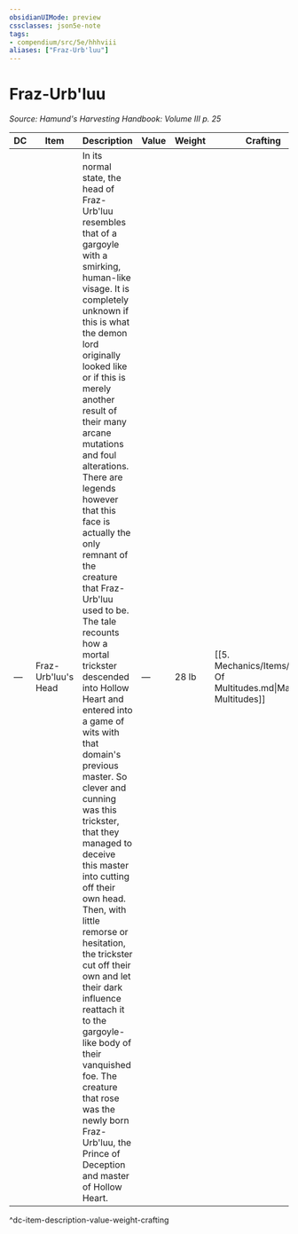 ```yaml
---
obsidianUIMode: preview
cssclasses: json5e-note
tags:
- compendium/src/5e/hhhviii
aliases: ["Fraz-Urb'luu"]
---
```

# Fraz-Urb'luu
*Source: Hamund's Harvesting Handbook: Volume III p. 25* 

| DC | Item | Description | Value | Weight | Crafting |
|----|------|-------------|-------|--------|----------|
| — | Fraz-Urb'luu's Head | In its normal state, the head of Fraz-Urb'luu resembles that of a gargoyle with a smirking, human-like visage. It is completely unknown if this is what the demon lord originally looked like or if this is merely another result of their many arcane mutations and foul alterations. There are legends however that this face is actually the only remnant of the creature that Fraz-Urb'luu used to be. The tale recounts how a mortal trickster descended into Hollow Heart and entered into a game of wits with that domain's previous master. So clever and cunning was this trickster, that they managed to deceive this master into cutting off their own head. Then, with little remorse or hesitation, the trickster cut off their own and let their dark influence reattach it to the gargoyle-like body of their vanquished foe. The creature that rose was the newly born Fraz-Urb'luu, the Prince of Deception and master of Hollow Heart. | — | 28 lb | [[5. Mechanics/Items/Mask Of Multitudes.md\|Mask of Multitudes]] |
^dc-item-description-value-weight-crafting